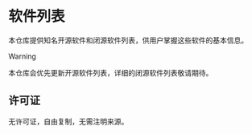# 软件列表

本仓库提供知名开源软件和闭源软件列表，供用户掌握这些软件的基本信息。

> [!WARNING]
>
> 本仓库会优先更新开源软件列表，详细的闭源软件列表敬请期待。

## 许可证
无许可证，自由复制，无需注明来源。
